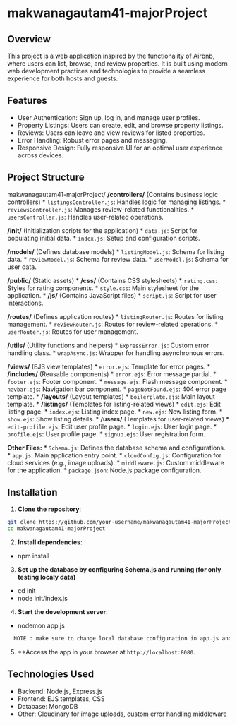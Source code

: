 # makwanagautam41-majorProject


## Overview
This project is a web application inspired by the functionality of Airbnb, where users can list, browse, and review properties. It is built using modern web development practices and technologies to provide a seamless experience for both hosts and guests.

## Features
- User Authentication: Sign up, log in, and manage user profiles.
- Property Listings: Users can create, edit, and browse property listings.
- Reviews: Users can leave and view reviews for listed properties.
- Error Handling: Robust error pages and messaging.
- Responsive Design: Fully responsive UI for an optimal user experience across devices.


## Project Structure

makwanagautam41-majorProject/
**/controllers/** (Contains business logic controllers)
    * `listingsController.js`: Handles logic for managing listings.
    * `reviewsController.js`: Manages review-related functionalities.
    * `usersController.js`: Handles user-related operations.

**/init/** (Initialization scripts for the application)
    * `data.js`: Script for populating initial data.
    * `index.js`: Setup and configuration scripts.

**/models/** (Defines database models)
    * `listingModel.js`: Schema for listing data.
    * `reviewModel.js`: Schema for review data.
    * `userModel.js`: Schema for user data.

**/public/** (Static assets)
    * **/css/** (Contains CSS stylesheets)
        * `rating.css`: Styles for rating components.
        * `style.css`: Main stylesheet for the application.
    * **/js/** (Contains JavaScript files)
        * `script.js`: Script for user interactions.

**/routes/** (Defines application routes)
    * `listingRouter.js`: Routes for listing management.
    * `reviewRouter.js`: Routes for review-related operations.
    * `userRouter.js`: Routes for user management.

**/utils/** (Utility functions and helpers)
    * `ExpressError.js`: Custom error handling class.
    * `wrapAsync.js`: Wrapper for handling asynchronous errors.

**/views/** (EJS view templates)
    * `error.ejs`: Template for error pages.
    * **/includes/** (Reusable components)
        * `error.ejs`: Error message partial.
        * `footer.ejs`: Footer component.
        * `message.ejs`: Flash message component.
        * `navbar.ejs`: Navigation bar component.
        * `pageNotFound.ejs`: 404 error page template.
    * **/layouts/** (Layout templates)
        * `boilerplate.ejs`: Main layout template.
    * **/listings/** (Templates for listing-related views)
        * `edit.ejs`: Edit listing page.
        * `index.ejs`: Listing index page.
        * `new.ejs`: New listing form.
        * `show.ejs`: Show listing details.
    * **/users/** (Templates for user-related views)
        * `edit-profile.ejs`: Edit user profile page.
        * `login.ejs`: User login page.
        * `profile.ejs`: User profile page.
        * `signup.ejs`: User registration form.

**Other Files:**
    * `Schema.js`: Defines the database schema and configurations.
    * `app.js`: Main application entry point.
    * `cloudConfig.js`: Configuration for cloud services (e.g., image uploads).
    * `middleware.js`: Custom middleware for the application.
    * `package.json`: Node.js package configuration.


## Installation

1.  **Clone the repository**:
  ```bash
  git clone https://github.com/your-username/makwanagautam41-majorProject.git
  cd makwanagautam41-majorProject
  ```

2. **Install dependencies**:
  - npm install

3. **Set up the database by configuring Schema.js and running (for only testing localy data)**
  - cd init
  - node init/index.js

4. **Start the development server**:
  - nodemon app.js

```bash
  NOTE : make sure to change local database configuration in app.js and use your own .env file credential for working properly. Here i Userd Clodinary Storage for storing listings iamge and profile image. As well as also used mongodb for storing all users and listings information.
```

5. **Access the app in your browser at `http://localhost:8080`.


## Technologies Used
- Backend: Node.js, Express.js
- Frontend: EJS templates, CSS
- Database: MongoDB
- Other: Cloudinary for image uploads, custom error handling middleware
